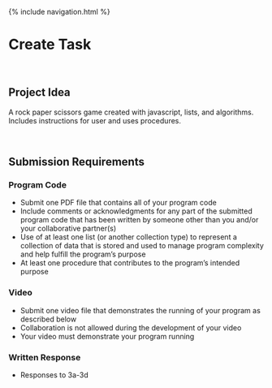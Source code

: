 {% include navigation.html %}

# **Create Task**

<br>

## Project Idea
A rock paper scissors game created with javascript, lists, and algorithms. Includes instructions for user and uses procedures.

<br>

## Submission Requirements

### Program Code
- Submit one PDF file that contains all of your program code
- Include comments or acknowledgments for any part of the submitted program code that has been written by someone other than you and/or your collaborative partner(s)
- Use of at least one list (or another collection type) to represent a collection of data that is stored and used to manage program complexity and help fulfill the program’s purpose
- At least one procedure that contributes to the program’s intended purpose

### Video
- Submit one video file that demonstrates the running of your program as described below
- Collaboration is not allowed during the development of your video
- Your video must demonstrate your program running

### Written Response
- Responses to 3a-3d
